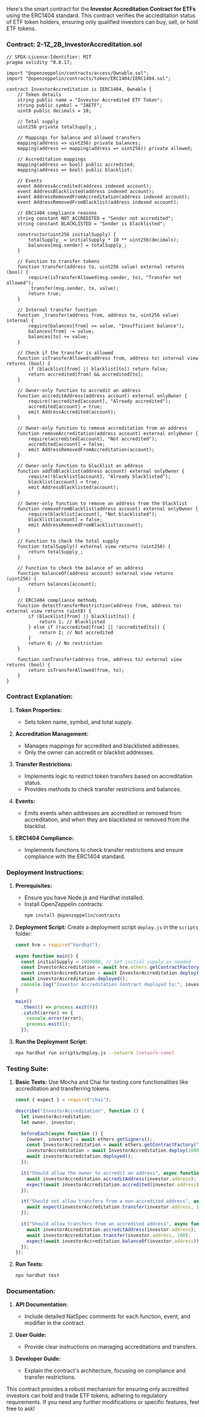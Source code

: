Here's the smart contract for the **Investor Accreditation Contract for ETFs** using the ERC1404 standard. This contract verifies the accreditation status of ETF token holders, ensuring only qualified investors can buy, sell, or hold ETF tokens.

### Contract: 2-1Z_2B_InvestorAccreditation.sol

```solidity
// SPDX-License-Identifier: MIT
pragma solidity ^0.8.17;

import "@openzeppelin/contracts/access/Ownable.sol";
import "@openzeppelin/contracts/token/ERC1404/IERC1404.sol";

contract InvestorAccreditation is IERC1404, Ownable {
    // Token details
    string public name = "Investor Accredited ETF Token";
    string public symbol = "IAETF";
    uint8 public decimals = 18;

    // Total supply
    uint256 private totalSupply_;

    // Mappings for balance and allowed transfers
    mapping(address => uint256) private balances;
    mapping(address => mapping(address => uint256)) private allowed;

    // Accreditation mappings
    mapping(address => bool) public accredited;
    mapping(address => bool) public blacklist;

    // Events
    event AddressAccredited(address indexed account);
    event AddressBlacklisted(address indexed account);
    event AddressRemovedFromAccreditation(address indexed account);
    event AddressRemovedFromBlacklist(address indexed account);

    // ERC1404 compliance reasons
    string constant NOT_ACCREDITED = "Sender not accredited";
    string constant BLACKLISTED = "Sender is blacklisted";

    constructor(uint256 initialSupply) {
        totalSupply_ = initialSupply * 10 ** uint256(decimals);
        balances[msg.sender] = totalSupply_;
    }

    // Function to transfer tokens
    function transfer(address to, uint256 value) external returns (bool) {
        require(isTransferAllowed(msg.sender, to), "Transfer not allowed");
        _transfer(msg.sender, to, value);
        return true;
    }

    // Internal transfer function
    function _transfer(address from, address to, uint256 value) internal {
        require(balances[from] >= value, "Insufficient balance");
        balances[from] -= value;
        balances[to] += value;
    }

    // Check if the transfer is allowed
    function isTransferAllowed(address from, address to) internal view returns (bool) {
        if (blacklist[from] || blacklist[to]) return false;
        return accredited[from] && accredited[to];
    }

    // Owner-only function to accredit an address
    function accreditAddress(address account) external onlyOwner {
        require(!accredited[account], "Already accredited");
        accredited[account] = true;
        emit AddressAccredited(account);
    }

    // Owner-only function to remove accreditation from an address
    function removeAccreditation(address account) external onlyOwner {
        require(accredited[account], "Not accredited");
        accredited[account] = false;
        emit AddressRemovedFromAccreditation(account);
    }

    // Owner-only function to blacklist an address
    function addToBlacklist(address account) external onlyOwner {
        require(!blacklist[account], "Already blacklisted");
        blacklist[account] = true;
        emit AddressBlacklisted(account);
    }

    // Owner-only function to remove an address from the blacklist
    function removeFromBlacklist(address account) external onlyOwner {
        require(blacklist[account], "Not blacklisted");
        blacklist[account] = false;
        emit AddressRemovedFromBlacklist(account);
    }

    // Function to check the total supply
    function totalSupply() external view returns (uint256) {
        return totalSupply_;
    }

    // Function to check the balance of an address
    function balanceOf(address account) external view returns (uint256) {
        return balances[account];
    }

    // ERC1404 compliance methods
    function detectTransferRestriction(address from, address to) external view returns (uint8) {
        if (blacklist[from] || blacklist[to]) {
            return 1; // Blacklisted
        } else if (!accredited[from] || !accredited[to]) {
            return 2; // Not accredited
        }
        return 0; // No restriction
    }

    function canTransfer(address from, address to) external view returns (bool) {
        return isTransferAllowed(from, to);
    }
}
```

### Contract Explanation:

1. **Token Properties:**
   - Sets token name, symbol, and total supply.

2. **Accreditation Management:**
   - Manages mappings for accredited and blacklisted addresses.
   - Only the owner can accredit or blacklist addresses.

3. **Transfer Restrictions:**
   - Implements logic to restrict token transfers based on accreditation status.
   - Provides methods to check transfer restrictions and balances.

4. **Events:**
   - Emits events when addresses are accredited or removed from accreditation, and when they are blacklisted or removed from the blacklist.

5. **ERC1404 Compliance:**
   - Implements functions to check transfer restrictions and ensure compliance with the ERC1404 standard.

### Deployment Instructions:

1. **Prerequisites:**
   - Ensure you have Node.js and Hardhat installed.
   - Install OpenZeppelin contracts:
     ```bash
     npm install @openzeppelin/contracts
     ```

2. **Deployment Script:**
   Create a deployment script `deploy.js` in the `scripts` folder:

   ```javascript
   const hre = require("hardhat");

   async function main() {
     const initialSupply = 1000000; // Set initial supply as needed
     const InvestorAccreditation = await hre.ethers.getContractFactory("InvestorAccreditation");
     const investorAccreditation = await InvestorAccreditation.deploy(initialSupply);
     await investorAccreditation.deployed();
     console.log("Investor Accreditation Contract deployed to:", investorAccreditation.address);
   }

   main()
     .then(() => process.exit(0))
     .catch((error) => {
       console.error(error);
       process.exit(1);
     });
   ```

3. **Run the Deployment Script:**
   ```bash
   npx hardhat run scripts/deploy.js --network [network-name]
   ```

### Testing Suite:

1. **Basic Tests:**
   Use Mocha and Chai for testing core functionalities like accreditation and transferring tokens.

   ```javascript
   const { expect } = require("chai");

   describe("InvestorAccreditation", function () {
     let investorAccreditation;
     let owner, investor;

     beforeEach(async function () {
       [owner, investor] = await ethers.getSigners();
       const InvestorAccreditation = await ethers.getContractFactory("InvestorAccreditation");
       investorAccreditation = await InvestorAccreditation.deploy(1000000);
       await investorAccreditation.deployed();
     });

     it("Should allow the owner to accredit an address", async function () {
       await investorAccreditation.accreditAddress(investor.address);
       expect(await investorAccreditation.accredited(investor.address)).to.be.true;
     });

     it("Should not allow transfers from a non-accredited address", async function () {
       await expect(investorAccreditation.transfer(investor.address, 100)).to.be.revertedWith("Sender not accredited");
     });

     it("Should allow transfers from an accredited address", async function () {
       await investorAccreditation.accreditAddress(investor.address);
       await investorAccreditation.transfer(investor.address, 100);
       expect(await investorAccreditation.balanceOf(investor.address)).to.equal(100);
     });
   });
   ```

2. **Run Tests:**
   ```bash
   npx hardhat test
   ```

### Documentation:

1. **API Documentation:**
   - Include detailed NatSpec comments for each function, event, and modifier in the contract.

2. **User Guide:**
   - Provide clear instructions on managing accreditations and transfers.

3. **Developer Guide:**
   - Explain the contract's architecture, focusing on compliance and transfer restrictions.

This contract provides a robust mechanism for ensuring only accredited investors can hold and trade ETF tokens, adhering to regulatory requirements. If you need any further modifications or specific features, feel free to ask!
